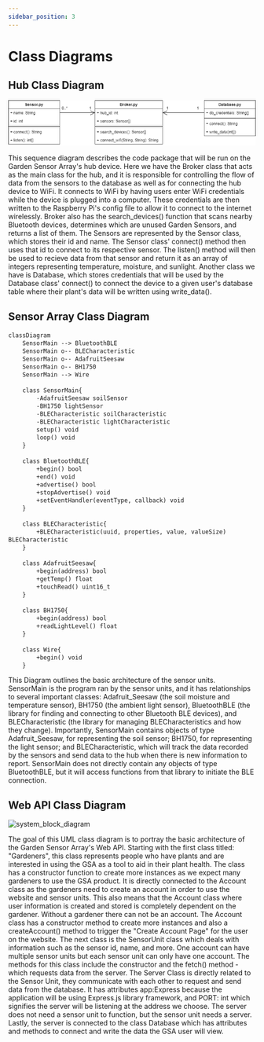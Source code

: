 ```yaml
---
sidebar_position: 3
---
```

# Class Diagrams

## Hub Class Diagram

![system_block_diagram](/img/hub.png)

This sequence diagram describes the code package that will be run on the Garden Sensor Array's hub device. Here we have the Broker class that acts as the main class for the hub, 
and it is responsible for controlling the flow of data from the sensors to the database as well as for connecting the hub device to WiFi. It connects to WiFi by having users
enter WiFi credentials while the device is plugged into a computer. These credentials are then written to the Raspberry Pi's config file to allow it to connect to the internet
wirelessly. Broker also has the search_devices() function that scans nearby Bluetooth devices, determines which are unused Garden Sensors, and returns a list of them. The Sensors
are represented by the Sensor class, which stores their id and name. The Sensor class' connect() method then uses that id to connect to its respective sensor. The listen() method will
then be used to recieve data from that sensor and return it as an array of integers representing temperature, moisture, and sunlight. Another class we have is Database, which stores 
credentials that will be used by the Database class' connect() to connect the device to a given user's database table where their plant's data will be written using write_data(). 

## Sensor Array Class Diagram
```mermaid
classDiagram
    SensorMain --> BluetoothBLE
    SensorMain o-- BLECharacteristic 
    SensorMain o-- AdafruitSeesaw
    SensorMain o-- BH1750
    SensorMain --> Wire
    
    class SensorMain{
        -AdafruitSeesaw soilSensor
        -BH1750 lightSensor
        -BLECharacteristic soilCharacteristic
        -BLECharacteristic lightCharacteristic
        setup() void
        loop() void
    }

    class BluetoothBLE{
        +begin() bool
        +end() void
        +advertise() bool
        +stopAdvertise() void
        +setEventHandler(eventType, callback) void
    }

    class BLECharacteristic{
        +BLECharacteristic(uuid, properties, value, valueSize) BLECharacteristic
    }

    class AdafruitSeesaw{
        +begin(address) bool
        +getTemp() float
        +touchRead() uint16_t
    }

    class BH1750{
        +begin(address) bool
        +readLightLevel() float
    }

    class Wire{
        +begin() void
    }
```
This Diagram outlines the basic architecture of the sensor units. SensorMain is the program ran by the sensor units, and it has relationships to several important classes: Adafruit_Seesaw (the soil moisture and temperature sensor), BH1750 (the ambient light sensor), BluetoothBLE (the library for finding and connecting to other Bluetooth BLE devices), and BLECharacteristic (the library for managing BLECharacteristics and how they change). Importantly, SensorMain contains objects of type Adafruit_Seesaw, for representing the soil sensor; BH1750, for representing the light sensor; and BLECharacteristic, which will track the data recorded by the sensors and send data to the hub when there is new information to report. SensorMain does not directly contain any objects of type BluetoothBLE, but it will access functions from that library to initiate the BLE connection.


## Web API Class Diagram

![system_block_diagram](/img/webAPI.png)

The goal of this UML class diagram is to portray the basic architecture of the Garden Sensor Array's Web API. Starting with the first class titled: "Gardeners", this class represents people who have plants and are interested in using the GSA as a tool to aid in their plant health. The class has a constructor function to create more instances as we expect many gardeners to use the GSA product. It is directly connected to the Account class as the gardeners need to create an account in order to use the website and sensor units. This also means that the Account class where user information is created and stored is completely dependent on the gardener. Without a gardener there can not be an account. The Account class has a constructor method to create more instances and also a createAccount() method to trigger the "Create Account Page" for the user on the website. The next class is the SensorUnit class which deals with information such as the sensor id, name, and more. One account can have multiple sensor units but each sensor unit can only have one account. The methods for this class include the constructor and the fetch() method - which requests data from the server. The Server Class is directly related to the Sensor Unit, they communicate with each other to request and send data from the database. It has attributes app:Express because the application will be using Express.js library framework, and PORT: int which signifies the server will be listening at the address we choose. The server does not need a sensor unit to function, but the sensor unit needs a server. Lastly, the server is connected to the class Database which has attributes and methods to connect and write the data the GSA user will view. 